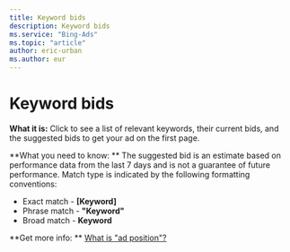 ```yaml
---
title: Keyword bids
description: Keyword bids
ms.service: "Bing-Ads"
ms.topic: "article"
author: eric-urban
ms.author: eur
---
```


# Keyword bids

**What it is:**       Click to see a list of relevant keywords, their current bids, and the suggested bids to get your ad on the first page.

**What you need to know: **       The suggested bid is an estimate based on performance data from the last 7 days and is not a guarantee of future performance.  Match type is indicated by the following formatting conventions:
- Exact match - **[Keyword]**
- Phrase match - **"Keyword"**
- Broad match - **Keyword**

**Get more info: **    [What is "ad position"?](../hlp_BA_CONC_WhatIsAdPosition.md)


